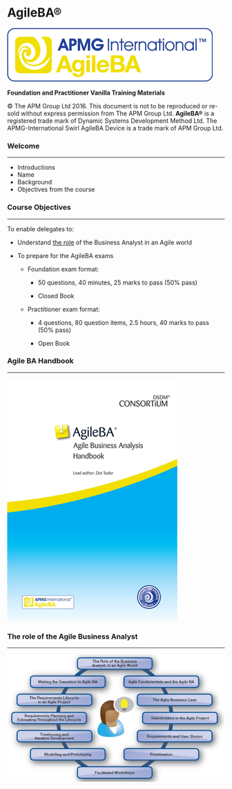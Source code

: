 <!SLIDE title-slide>

# AgileBA®

![](../images/graphic-1-0-1-962-1.png)

**Foundation and Practitioner Vanilla Training Materials**

© The APM Group Ltd 2016\. This document is not to be reproduced or re-sold without express permission from The APM Group Ltd. **AgileBA®** is a registered trade mark of Dynamic Systems Development Method Ltd. The APMG-International Swirl AgileBA Device is a trade mark of APM Group Ltd.

<!SLIDE>

### Welcome

--------------------------------------------------------------------------------

- Introductions
- Name
- Background
- Objectives from the course

<!SLIDE>

### Course Objectives

--------------------------------------------------------------------------------

To enable delegates to:

* Understand <u>the role</u> of the Business Analyst in an Agile world

* To prepare for the AgileBA exams

  * Foundation exam format:

    * 50 questions, 40 minutes, 25 marks to pass (50% pass)

    * Closed Book

  * Practitioner exam format:

    * 4 questions, 80 question items, 2.5 hours, 40 marks to pass (50% pass)

    * Open Book

<!SLIDE>

### Agile BA Handbook

--------------------------------------------------------------------------------

![](../images/graphic0-0-4-1283-2.png)

<!SLIDE>

### The role of the Agile Business Analyst

--------------------------------------------------------------------------------

![](../images/graphic0-0-5-1187-3.png)
